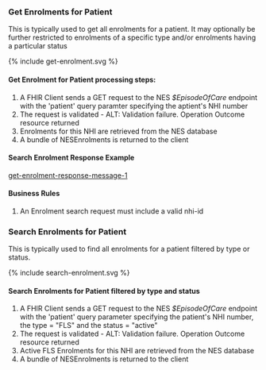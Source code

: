 

### Get Enrolments for Patient
This is typically used to get all enrolments for a patient. It may optionally be further restricted to enrolments of a specific type  and/or enrolments having a particular status


<div>
{% include get-enrolment.svg %}
</div>



####  Get Enrolment for Patient  processing steps:

1. A FHIR Client sends a GET request  to the NES  *$EpisodeOfCare* endpoint with  the 'patient' query paramter specifying the aptient's NHI number
2. The request is validated - ALT: Validation failure. Operation Outcome resource returned
3. Enrolments for  this NHI are retrieved from the NES database
4. A bundle of NESEnrolments is returned to the client



####  Search Enrolment Response Example 
[get-enrolment-response-message-1](Bundle-EN88776655.json.html)

#### Business  Rules
1.  An Enrolment search request must include a valid nhi-id


### Search Enrolments for Patient
This is typically used to find all enrolments for a patient filtered by type or status. 


<div>
{% include search-enrolment.svg %}
</div>



####  Search Enrolments for Patient filtered by type and status

1. A FHIR Client sends a GET request  to the NES  *$EpisodeOfCare* endpoint with  the 'patient' query parameter specifying the patient's NHI number, the type = "FLS" and the status = "active"
2. The request is validated - ALT: Validation failure. Operation Outcome resource returned
3. Active FLS Enrolments for  this NHI are retrieved from the NES database
4. A bundle of NESEnrolments is returned to the client





